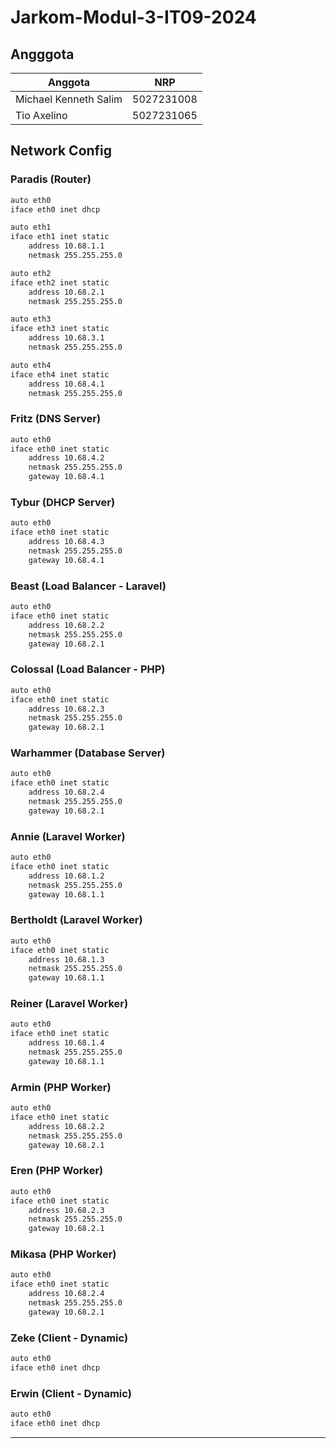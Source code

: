 # Jarkom-Modul-3-IT09-2024

## Angggota

| Anggota | NRP  |
| ------- | --- |
| Michael Kenneth Salim | 5027231008 |
| Tio Axelino | 5027231065 |

## Network Config

### Paradis (Router)
```sh
auto eth0
iface eth0 inet dhcp

auto eth1
iface eth1 inet static
	address 10.68.1.1
	netmask 255.255.255.0

auto eth2
iface eth2 inet static
	address 10.68.2.1
	netmask 255.255.255.0

auto eth3
iface eth3 inet static
	address 10.68.3.1
	netmask 255.255.255.0

auto eth4
iface eth4 inet static
	address 10.68.4.1
	netmask 255.255.255.0
```
### Fritz (DNS Server)
```sh
auto eth0
iface eth0 inet static
	address 10.68.4.2
	netmask 255.255.255.0
	gateway 10.68.4.1
```


### Tybur (DHCP Server)
```sh
auto eth0
iface eth0 inet static
	address 10.68.4.3
	netmask 255.255.255.0
	gateway 10.68.4.1
```

### Beast (Load Balancer - Laravel)
```sh
auto eth0
iface eth0 inet static
	address 10.68.2.2
	netmask 255.255.255.0
	gateway 10.68.2.1
```

### Colossal (Load Balancer - PHP)
```sh
auto eth0
iface eth0 inet static
	address 10.68.2.3
	netmask 255.255.255.0
	gateway 10.68.2.1
```

### Warhammer (Database Server)
```sh
auto eth0
iface eth0 inet static
	address 10.68.2.4
	netmask 255.255.255.0
	gateway 10.68.2.1
```

### Annie (Laravel Worker)
```sh
auto eth0
iface eth0 inet static
	address 10.68.1.2
	netmask 255.255.255.0
	gateway 10.68.1.1
```

### Bertholdt (Laravel Worker)
```sh
auto eth0
iface eth0 inet static
	address 10.68.1.3
	netmask 255.255.255.0
	gateway 10.68.1.1
```

### Reiner (Laravel Worker)
```sh
auto eth0
iface eth0 inet static
	address 10.68.1.4
	netmask 255.255.255.0
	gateway 10.68.1.1
```

### Armin (PHP Worker)
```sh
auto eth0
iface eth0 inet static
	address 10.68.2.2
	netmask 255.255.255.0
	gateway 10.68.2.1
```

### Eren (PHP Worker)
```sh
auto eth0
iface eth0 inet static
	address 10.68.2.3
	netmask 255.255.255.0
	gateway 10.68.2.1
```

### Mikasa (PHP Worker)
```sh
auto eth0
iface eth0 inet static
	address 10.68.2.4
	netmask 255.255.255.0
	gateway 10.68.2.1
```

### Zeke (Client - Dynamic)
```sh
auto eth0
iface eth0 inet dhcp
```

### Erwin (Client - Dynamic)
```sh
auto eth0
iface eth0 inet dhcp
```

---
